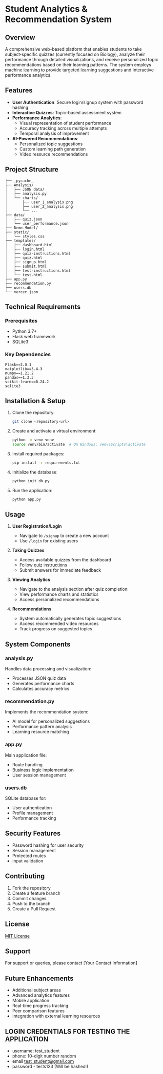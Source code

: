 # Student Analytics & Recommendation System

## Overview
A comprehensive web-based platform that enables students to take subject-specific quizzes (currently focused on Biology), analyze their performance through detailed visualizations, and receive personalized topic recommendations based on their learning patterns. The system employs machine learning to provide targeted learning suggestions and interactive performance analytics.

## Features
- **User Authentication**: Secure login/signup system with password hashing
- **Interactive Quizzes**: Topic-based assessment system
- **Performance Analytics**: 
  - Visual representation of student performance
  - Accuracy tracking across multiple attempts
  - Temporal analysis of improvement
- **AI-Powered Recommendations**: 
  - Personalized topic suggestions
  - Custom learning path generation
  - Video resource recommendations

## Project Structure
```
├── _pycache_
├── Analysis/
│   ├── JSON data/
│   ├── analysis.py
│   └── charts/
│       ├── user_1_analysis.png
│       ├── user_2_analysis.png
│       └── ...
├── data/
│   ├── quiz.json
│   └── user_performance.json
├── Demo-Model/
├── static/
│   └── styles.css
├── templates/
│   ├── dashboard.html
│   ├── login.html
│   ├── quiz-instructions.html
│   ├── quiz.html
│   ├── signup.html
│   ├── submit.html
│   ├── test-instructions.html
│   └── test.html
├── app.py
├── recommendation.py
├── users.db
└── vercer.json
```

## Technical Requirements
### Prerequisites
- Python 3.7+
- Flask web framework
- SQLite3

### Key Dependencies
```
Flask==2.0.1
matplotlib==3.4.3
numpy==1.21.2
pandas==1.3.3
scikit-learn==0.24.2
sqlite3
```

## Installation & Setup
1. Clone the repository:
   ```bash
   git clone <repository-url>
   ```

2. Create and activate a virtual environment:
   ```bash
   python -m venv venv
   source venv/bin/activate  # On Windows: venv\Scripts\activate
   ```

3. Install required packages:
   ```bash
   pip install -r requirements.txt
   ```

4. Initialize the database:
   ```bash
   python init_db.py
   ```

5. Run the application:
   ```bash
   python app.py
   ```

## Usage
1. **User Registration/Login**
   - Navigate to `/signup` to create a new account
   - Use `/login` for existing users

2. **Taking Quizzes**
   - Access available quizzes from the dashboard
   - Follow quiz instructions
   - Submit answers for immediate feedback

3. **Viewing Analytics**
   - Navigate to the analysis section after quiz completion
   - View performance charts and statistics
   - Access personalized recommendations

4. **Recommendations**
   - System automatically generates topic suggestions
   - Access recommended video resources
   - Track progress on suggested topics

## System Components

### analysis.py
Handles data processing and visualization:
- Processes JSON quiz data
- Generates performance charts
- Calculates accuracy metrics

### recommendation.py
Implements the recommendation system:
- AI model for personalized suggestions
- Performance pattern analysis
- Learning resource matching

### app.py
Main application file:
- Route handling
- Business logic implementation
- User session management

### users.db
SQLite database for:
- User authentication
- Profile management
- Performance tracking

## Security Features
- Password hashing for user security
- Session management
- Protected routes
- Input validation

## Contributing
1. Fork the repository
2. Create a feature branch
3. Commit changes
4. Push to the branch
5. Create a Pull Request

## License
[MIT License](LICENSE)

## Support
For support or queries, please contact [Your Contact Information]

## Future Enhancements
- Additional subject areas
- Advanced analytics features
- Mobile application
- Real-time progress tracking
- Peer comparison features
- Integration with external learning resources


## LOGIN CREDENTIALS FOR TESTING THE APPLICATION

- username: test_student
- phone: 10-digit number random
- email test_student@gmail.com
- password - tests123 (Will be hashed!)